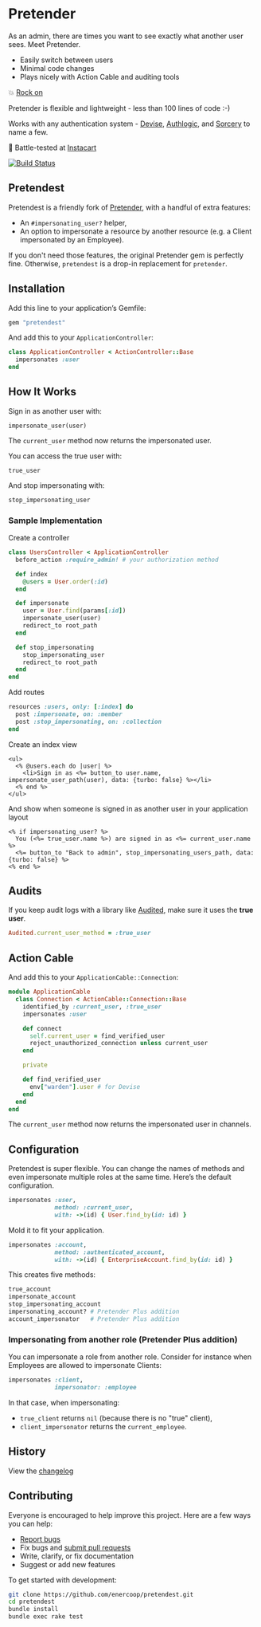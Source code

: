 # Pretender

As an admin, there are times you want to see exactly what another user sees. Meet Pretender.

- Easily switch between users
- Minimal code changes
- Plays nicely with Action Cable and auditing tools

:boom: [Rock on](https://www.youtube.com/watch?v=SBjQ9tuuTJQ)

Pretender is flexible and lightweight - less than 100 lines of code :-)

Works with any authentication system - [Devise](https://github.com/plataformatec/devise), [Authlogic](https://github.com/binarylogic/authlogic), and [Sorcery](https://github.com/Sorcery/sorcery) to name a few.

:tangerine: Battle-tested at [Instacart](https://www.instacart.com/opensource)

[![Build Status](https://github.com/enercoop/pretendest/actions/workflows/build.yml/badge.svg)](https://github.com/enercoop/pretendest/actions)

## Pretendest

Pretendest is a friendly fork of [Pretender](https://github.com/ankane/pretender), with a handful of extra features:
- An `#impersonating_user?` helper,
- An option to impersonate a resource by another resource (e.g. a Client impersonated by an Employee).

If you don't need those features, the original Pretender gem is perfectly fine.
Otherwise, `pretendest` is a drop-in replacement for `pretender`.

## Installation

Add this line to your application’s Gemfile:

```ruby
gem "pretendest"
```

And add this to your `ApplicationController`:

```ruby
class ApplicationController < ActionController::Base
  impersonates :user
end
```

## How It Works

Sign in as another user with:

```
impersonate_user(user)
```

The `current_user` method now returns the impersonated user.

You can access the true user with:

```
true_user
```

And stop impersonating with:

```ruby
stop_impersonating_user
```

### Sample Implementation

Create a controller

```ruby
class UsersController < ApplicationController
  before_action :require_admin! # your authorization method

  def index
    @users = User.order(:id)
  end

  def impersonate
    user = User.find(params[:id])
    impersonate_user(user)
    redirect_to root_path
  end

  def stop_impersonating
    stop_impersonating_user
    redirect_to root_path
  end
end
```

Add routes

```ruby
resources :users, only: [:index] do
  post :impersonate, on: :member
  post :stop_impersonating, on: :collection
end
```

Create an index view

```erb
<ul>
  <% @users.each do |user| %>
    <li>Sign in as <%= button_to user.name, impersonate_user_path(user), data: {turbo: false} %></li>
  <% end %>
</ul>
```

And show when someone is signed in as another user in your application layout

```erb
<% if impersonating_user? %>
  You (<%= true_user.name %>) are signed in as <%= current_user.name %>
  <%= button_to "Back to admin", stop_impersonating_users_path, data: {turbo: false} %>
<% end %>
```

## Audits

If you keep audit logs with a library like [Audited](https://github.com/collectiveidea/audited), make sure it uses the **true user**.

```ruby
Audited.current_user_method = :true_user
```

## Action Cable

And add this to your `ApplicationCable::Connection`:

```ruby
module ApplicationCable
  class Connection < ActionCable::Connection::Base
    identified_by :current_user, :true_user
    impersonates :user

    def connect
      self.current_user = find_verified_user
      reject_unauthorized_connection unless current_user
    end

    private

    def find_verified_user
      env["warden"].user # for Devise
    end
  end
end
```

The `current_user` method now returns the impersonated user in channels.

## Configuration

Pretendest is super flexible. You can change the names of methods and even impersonate multiple roles at the same time. Here’s the default configuration.

```ruby
impersonates :user,
             method: :current_user,
             with: ->(id) { User.find_by(id: id) }
```

Mold it to fit your application.

```ruby
impersonates :account,
             method: :authenticated_account,
             with: ->(id) { EnterpriseAccount.find_by(id: id) }
```

This creates five methods:

```ruby
true_account
impersonate_account
stop_impersonating_account
impersonating_account? # Pretender Plus addition
account_impersonator   # Pretender Plus addition
```

### Impersonating from another role (Pretender Plus addition)

You can impersonate a role from another role. Consider for instance when Employees are allowed to impersonate Clients:

```ruby
impersonates :client,
             impersonator: :employee
```

In that case, when impersonating:
- `true_client` returns `nil` (because there is no "true" client),
- `client_impersonator` returns the `current_employee`. 

## History

View the [changelog](https://github.com/enercoop/pretendest/blob/master/CHANGELOG.md)

## Contributing

Everyone is encouraged to help improve this project. Here are a few ways you can help:

- [Report bugs](https://github.com/enercoop/pretendest/issues)
- Fix bugs and [submit pull requests](https://github.com/enercoop/pretendest/pulls)
- Write, clarify, or fix documentation
- Suggest or add new features

To get started with development:

```sh
git clone https://github.com/enercoop/pretendest.git
cd pretendest
bundle install
bundle exec rake test
```
